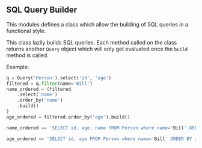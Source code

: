 SQL Query Builder
---

This modules defines a class which allow the building of SQL queries in a functional style.

This class lazily builds SQL queries. Each method called on the class returns another `Query` object which will only get evaluated once the `build` method is called.

Example:
```python
q = Query('Person').select('id', 'age')
filtered = q.filter(name='Bill')
name_ordered = (filtered
    .select('name')
    .order_by('name')
    .build()
)
age_ordered = filtered.order_by('age').build()

name_ordered == 'SELECT id, age, name FROM Person where name='Bill' ORDER BY name;'

age_ordered == 'SELECT id, age FROM Person where name='Bill' ORDER BY age;'
```
